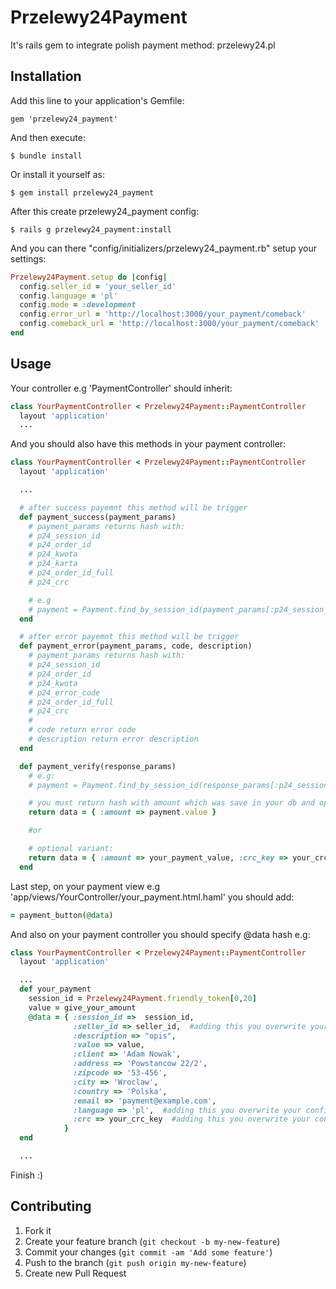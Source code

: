 # Przelewy24Payment

It's rails gem to integrate polish payment method: przelewy24.pl

## Installation

Add this line to your application's Gemfile:

    gem 'przelewy24_payment'

And then execute:

    $ bundle install

Or install it yourself as:

    $ gem install przelewy24_payment

After this create przelewy24_payment config:

    $ rails g przelewy24_payment:install

And you can there "config/initializers/przelewy24_payment.rb" setup your settings:

```ruby
Przelewy24Payment.setup do |config|
  config.seller_id = 'your_seller_id'
  config.language = 'pl'
  config.mode = :development
  config.error_url = 'http://localhost:3000/your_payment/comeback'
  config.comeback_url = 'http://localhost:3000/your_payment/comeback'
end
```

## Usage

Your controller e.g 'PaymentController' should inherit:

```ruby
class YourPaymentController < Przelewy24Payment::PaymentController
  layout 'application'
  ...
```

And you should also have this methods in your payment controller:

```ruby
class YourPaymentController < Przelewy24Payment::PaymentController
  layout 'application'

  ...

  # after success payemnt this method will be trigger
  def payment_success(payment_params)
    # payment_params returns hash with:
    # p24_session_id
    # p24_order_id
    # p24_kwota
    # p24_karta
    # p24_order_id_full
    # p24_crc

    # e.g
    # payment = Payment.find_by_session_id(payment_params[:p24_session_id])
  end

  # after error payemnt this method will be trigger
  def payment_error(payment_params, code, description)
    # payment_params returns hash with:
    # p24_session_id
    # p24_order_id
    # p24_kwota
    # p24_error_code
    # p24_order_id_full
    # p24_crc
    #
    # code return error code
    # description return error description
  end

  def payment_verify(response_params)
    # e.g:
    # payment = Payment.find_by_session_id(response_params[:p24_session_id])

    # you must return hash with amount which was save in your db and optional if you use your crc_key
    return data = { :amount => payment.value }

    #or

    # optional variant:
    return data = { :amount => your_payment_value, :crc_key => your_crc_key }
  end
```

Last step, on your payment view e.g 'app/views/YourController/your_payment.html.haml' you should add:

```ruby
= payment_button(@data)
```

And also on your payment controller you should specify @data hash e.g:

```ruby
class YourPaymentController < Przelewy24Payment::PaymentController
  layout 'application'

  ...
  def your_payment
    session_id = Przelewy24Payment.friendly_token[0,20]
    value = give_your_amount
    @data = { :session_id =>  session_id,
              :seller_id => seller_id,  #adding this you overwrite your config settings so this param is optional
              :description => "opis",
              :value => value,
              :client => 'Adam Nowak',
              :address => 'Powstancow 22/2',
              :zipcode => '53-456',
              :city => 'Wroclaw',
              :country => 'Polska',
              :email => 'payment@example.com',
              :language => 'pl',  #adding this you overwrite your config settings so this param is optional
              :crc => your_crc_key  #adding this you overwrite your config settings so this param is optional
            }
  end

  ...

```

Finish :)

## Contributing

1. Fork it
2. Create your feature branch (`git checkout -b my-new-feature`)
3. Commit your changes (`git commit -am 'Add some feature'`)
4. Push to the branch (`git push origin my-new-feature`)
5. Create new Pull Request
